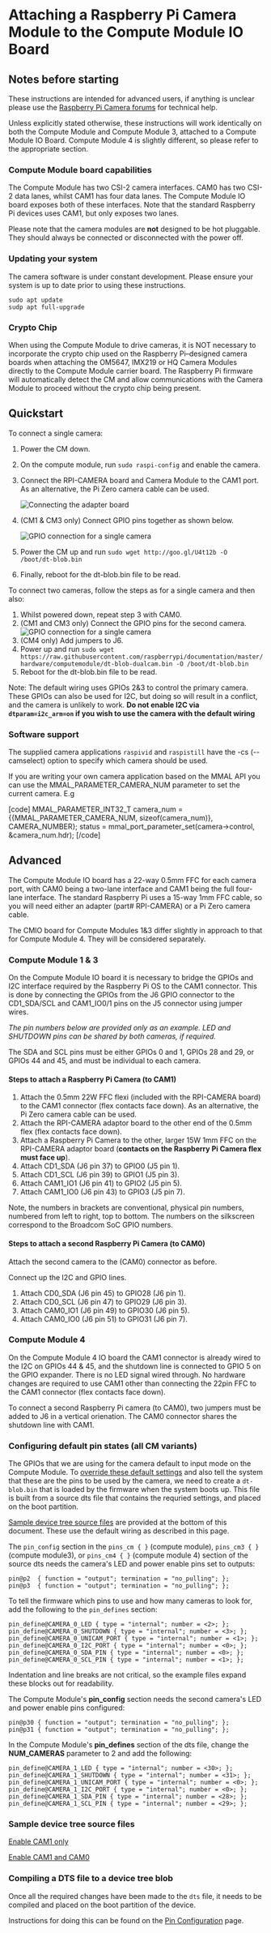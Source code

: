 # Attaching a Raspberry Pi Camera Module to the Compute Module IO Board

## Notes before starting

These instructions are intended for advanced users, if anything is unclear please use the [Raspberry Pi Camera forums](https://www.raspberrypi.org/forums/viewforum.php?f=43) for technical help.

Unless explicitly stated otherwise, these instructions will work identically on both the Compute Module and Compute Module 3, attached to a Compute Module IO Board. Compute Module 4 is slightly different, so please refer to the appropriate section.

### Compute Module board capabilities

The Compute Module has two CSI-2 camera interfaces. CAM0 has two CSI-2 data lanes, whilst CAM1 has four data lanes. The Compute Module IO board exposes both of these interfaces. Note that the standard Raspberry Pi devices uses CAM1, but only exposes two lanes.

Please note that the camera modules are **not** designed to be hot pluggable. They should always be connected or disconnected with the power off.

### Updating your system

The camera software is under constant development. Please ensure your system is up to date prior to using these instructions.


    sudo apt update
    sudp apt full-upgrade


### Crypto Chip

When using the Compute Module to drive cameras, it is NOT necessary to incorporate the crypto chip used on the Raspberry Pi–designed camera boards when attaching the OM5647, IMX219 or HQ Camera Modules directly to the Compute Module carrier board. The Raspberry Pi firmware will automatically detect the CM and allow communications with the Camera Module to proceed without the crypto chip being present.


## Quickstart

To connect a single camera:
1. Power the CM down.
1. On the compute module, run `sudo raspi-config` and enable the camera.
1. Connect the RPI-CAMERA board and Camera Module to the CAM1 port. As an alternative, the Pi Zero camera cable can be used.

    ![Connecting the adapter board](images/CMIO-Cam-Adapter.jpg)

1. (CM1 & CM3 only) Connect GPIO pins together as shown below.

    ![GPIO connection for a single camera](images/CMIO-Cam-GPIO.jpg)

1. Power the CM up and run `sudo wget http://goo.gl/U4t12b -O /boot/dt-blob.bin`
1. Finally, reboot for the dt-blob.bin file to be read.

To connect two cameras, follow the steps as for a single camera and then also:
1. Whilst powered down, repeat step 3 with CAM0.
1. (CM1 and CM3 only) Connect the GPIO pins for the second camera.
    ![GPIO connection for a single camera](images/CMIO-Cam-GPIO.jpg)
1. (CM4 only) Add jumpers to J6.
1. Power up and run `sudo wget https://raw.githubusercontent.com/raspberrypi/documentation/master/hardware/computemodule/dt-blob-dualcam.bin -O /boot/dt-blob.bin`
1. Reboot for the dt-blob.bin file to be read.

Note: The default wiring uses GPIOs 2&3 to control the primary camera. These GPIOs can also be used for I2C, but doing so will result in a conflict, and the camera is unlikely to work.
**Do not enable I2C via `dtparam=i2c_arm=on` if you wish to use the camera with the default wiring**

### Software support

The supplied camera applications `raspivid` and `raspistill` have the -cs (--camselect) option to specify which camera should be used.

If you are writing your own camera application based on the MMAL API you can use the MMAL_PARAMETER_CAMERA_NUM parameter to set the current camera. E.g

[code]
MMAL_PARAMETER_INT32_T camera_num = {{MMAL_PARAMETER_CAMERA_NUM, sizeof(camera_num)}, CAMERA_NUMBER};
status = mmal_port_parameter_set(camera->control, &camera_num.hdr);
[/code]

## Advanced

The Compute Module IO board has a 22-way 0.5mm FFC for each camera port, with CAM0 being a two-lane interface and CAM1 being the full four-lane interface. The standard Raspberry Pi uses a 15-way 1mm FFC cable, so you will need either an adapter (part# RPI-CAMERA) or a Pi Zero camera cable.

The CMIO board for Compute Modules 1&3 differ slightly in approach to that for Compute Module 4. They will be considered separately.

### Compute Module 1 & 3

On the Compute Module IO board it is necessary to bridge the GPIOs and I2C interface required by the Raspberry Pi OS to the CAM1 connector. This is done by connecting the GPIOs from the J6 GPIO connector to the CD1_SDA/SCL and CAM1_IO0/1 pins on the J5 connector using jumper wires.

*The pin numbers below are provided only as an example. LED and SHUTDOWN pins can be shared by both cameras, if required.*

The SDA and SCL pins must be either GPIOs 0 and 1, GPIOs 28 and 29, or GPIOs 44 and 45, and must be individual to each camera.

#### Steps to attach a Raspberry Pi Camera (to CAM1)

1. Attach the 0.5mm 22W FFC flexi (included with the RPI-CAMERA board) to the CAM1 connector (flex contacts face down). As an alternative, the Pi Zero camera cable can be used.
1. Attach the RPI-CAMERA adaptor board to the other end of the 0.5mm flex (flex contacts face down).
1. Attach a Raspberry Pi Camera to the other, larger 15W 1mm FFC on the RPI-CAMERA adaptor board (**contacts on the Raspberry Pi Camera flex must face up**).
1. Attach CD1_SDA (J6 pin 37) to GPIO0 (J5 pin 1).
1. Attach CD1_SCL (J6 pin 39) to GPIO1 (J5 pin 3).
1. Attach CAM1_IO1 (J6 pin 41) to GPIO2 (J5 pin 5).
1. Attach CAM1_IO0 (J6 pin 43) to GPIO3 (J5 pin 7).

Note, the numbers in brackets are conventional, physical pin numbers, numbered from left to right, top to bottom. The numbers on the silkscreen correspond to the Broadcom SoC GPIO numbers.

#### Steps to attach a second Raspberry Pi Camera (to CAM0)

Attach the second camera to the (CAM0) connector as before.

Connect up the I2C and GPIO lines.

1. Attach CD0_SDA (J6 pin 45) to GPIO28 (J6 pin 1).
1. Attach CD0_SCL (J6 pin 47) to GPIO29 (J6 pin 3).
1. Attach CAM0_IO1 (J6 pin 49) to GPIO30 (J6 pin 5).
1. Attach CAM0_IO0 (J6 pin 51) to GPIO31 (J6 pin 7).

### Compute Module 4

On the Compute Module 4 IO board the CAM1 connector is already wired to the I2C on GPIOs 44 & 45, and the shutdown line is connected to GPIO 5 on the GPIO expander. There is no LED signal wired through. No hardware changes are required to use CAM1 other than connecting the 22pin FFC to the CAM1 connector (flex contacts face down).

To connect a second Raspberry Pi camera (to CAM0), two jumpers must be added to J6 in a vertical orienation. The CAM0 connector shares the shutdown line with CAM1.

### Configuring default pin states (all CM variants)

The GPIOs that we are using for the camera default to input mode on the Compute Module. To [override these default settings](../../configuration/pin-configuration.md) and also tell the system that these are the pins to be used by the camera, we need to create a `dt-blob.bin` that is loaded by the firmware when the system boots up. This file is built from a source dts file that contains the requried settings, and placed on the boot partition.

[Sample device tree source files](#sample-device-tree-source-files) are provided at the bottom of this document. These use the default wiring as described in this page. 

The `pin_config` section in the `pins_cm { }` (compute module), `pins_cm3 { }` (compute module3), or `pins_cm4 { }` (compute module 4) section of the source dts needs the camera's LED and power enable pins set to outputs:


    pin@p2  { function = "output"; termination = "no_pulling"; };
    pin@p3  { function = "output"; termination = "no_pulling"; };


To tell the firmware which pins to use and how many cameras to look for, add the following to the `pin_defines` section:


    pin_define@CAMERA_0_LED { type = "internal"; number = <2>; };
    pin_define@CAMERA_0_SHUTDOWN { type = "internal"; number = <3>; };
    pin_define@CAMERA_0_UNICAM_PORT { type = "internal"; number = <1>; };
    pin_define@CAMERA_0_I2C_PORT { type = "internal"; number = <0>; };
    pin_define@CAMERA_0_SDA_PIN { type = "internal"; number = <0>; };
    pin_define@CAMERA_0_SCL_PIN { type = "internal"; number = <1>; };

Indentation and line breaks are not critical, so the example files expand these blocks out for readability.

The Compute Module's **pin_config** section needs the second camera's LED and power enable pins configured:


    pin@p30 { function = "output"; termination = "no_pulling"; };
    pin@p31 { function = "output"; termination = "no_pulling"; };


In the Compute Module's **pin_defines** section of the dts file, change the **NUM_CAMERAS** parameter to 2 and add the following:


    pin_define@CAMERA_1_LED { type = "internal"; number = <30>; };
    pin_define@CAMERA_1_SHUTDOWN { type = "internal"; number = <31>; };
    pin_define@CAMERA_1_UNICAM_PORT { type = "internal"; number = <0>; };
    pin_define@CAMERA_1_I2C_PORT { type = "internal"; number = <0>; };
    pin_define@CAMERA_1_SDA_PIN { type = "internal"; number = <28>; };
    pin_define@CAMERA_1_SCL_PIN { type = "internal"; number = <29>; };


<a name="sample-device-tree-source-files"></a>
### Sample device tree source files

[Enable CAM1 only](dt-blob-cam1.dts)

[Enable CAM1 and CAM0](dt-blob-dualcam.dts)

### Compiling a DTS file to a device tree blob

Once all the required changes have been made to the `dts` file, it needs to be compiled and placed on the boot partition of the device. 

Instructions for doing this can be found on the [Pin Configuration](../../configuration/pin-configuration.md) page.
